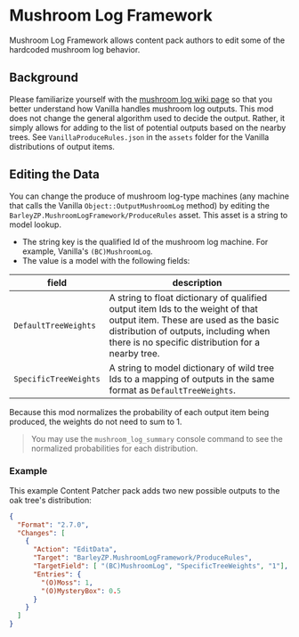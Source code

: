 # Mushroom Log Framework

Mushroom Log Framework allows content pack authors to edit some of the hardcoded mushroom log behavior.

## Background

Please familiarize yourself with the [mushroom log wiki page](https://stardewvalleywiki.com/Mushroom_Log) so
that you better understand how Vanilla handles mushroom log outputs. This mod does not change the general
algorithm used to decide the output. Rather, it simply allows for adding to the list of potential outputs
based on the nearby trees. See `VanillaProduceRules.json` in the `assets` folder for the Vanilla distributions
of output items.

## Editing the Data

You can change the produce of mushroom log-type machines (any machine that calls the Vanilla `Object::OutputMushroomLog`
method) by editing the `BarleyZP.MushroomLogFramework/ProduceRules` asset. This asset is a string to model
lookup.

- The string key is the qualified Id of the mushroom log machine. For example, Vanilla's `(BC)MushroomLog`.
- The value is a model with the following fields:

| field                 | description                                                                                                                                                                                                           |
|-----------------------|-----------------------------------------------------------------------------------------------------------------------------------------------------------------------------------------------------------------------|
| `DefaultTreeWeights`  | A string to float dictionary of qualified output item Ids to the weight of that output item. These are used as the basic distribution of outputs, including when there is no specific distribution for a nearby tree. |
| `SpecificTreeWeights` | A string to model dictionary of wild tree Ids to a mapping of outputs in the same format as `DefaultTreeWeights`.                                                                                                     |

Because this mod normalizes the probability of each output item being produced, the weights do not need to sum to 1.

> You may use the `mushroom_log_summary` console command to see the normalized probabilities for each distribution.

### Example

This example Content Patcher pack adds two new possible outputs to the oak tree's distribution:

```json
{
  "Format": "2.7.0",
  "Changes": [
    {
      "Action": "EditData",
      "Target": "BarleyZP.MushroomLogFramework/ProduceRules",
      "TargetField": [ "(BC)MushroomLog", "SpecificTreeWeights", "1"],  // target the oak tree
      "Entries": {
        "(O)Moss": 1,
        "(O)MysteryBox": 0.5
      }
    }
  ]
}
```